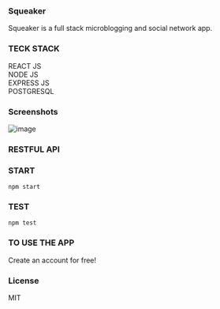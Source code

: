 ### Squeaker
Squeaker is a full stack microblogging and social network app.

### TECK STACK
REACT JS<br/> NODE JS<br/> EXPRESS JS<br/> POSTGRESQL

### Screenshots
![image](https://user-images.githubusercontent.com/60305701/100314249-d40c7080-2f7b-11eb-8993-d4f63a9f89fb.png)

### RESTFUL API


### START
`npm start`

### TEST
`npm test`

### TO USE THE APP
Create an account for free!

### License
MIT
